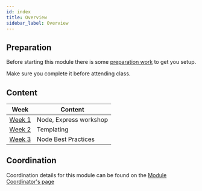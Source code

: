 ```yaml
---
id: index
title: Overview
sidebar_label: Overview
---
```


## Preparation

Before starting this module there is some [preparation work](./preparation) to get you setup.

Make sure you complete it before attending class.

## Content

| Week                         | Content                |
| ---------------------------- | ---------------------- |
| [Week 1](./week-1/lesson.md) | Node, Express workshop |
| [Week 2](./week-2/lesson.md) | Templating             |
| [Week 3](./week-3/lesson.md) | Node Best Practices    |

## Coordination

Coordination details for this module can be found on the [Module Coordinator's page](./coordinator)
